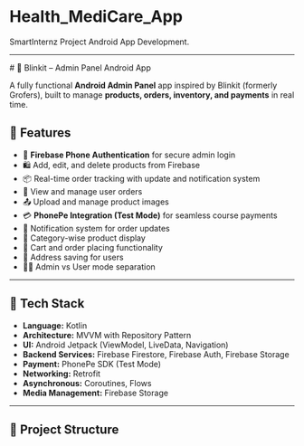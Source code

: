 # Health_MediCare_App
SmartInternz Project Android App Development.
<hr>
# 🛒 Blinkit – Admin Panel Android App

A fully functional **Android Admin Panel** app inspired by Blinkit (formerly Grofers), built to manage **products, orders, inventory, and payments** in real time.

## 🚀 Features

- 🔐 **Firebase Phone Authentication** for secure admin login
- 🛍️ Add, edit, and delete products from Firebase
- 📦 Real-time order tracking with update and notification system
- 🧾 View and manage user orders
- 📤 Upload and manage product images
- 💳 **PhonePe Integration (Test Mode)** for seamless course payments
- 🔔 Notification system for order updates
- 📂 Category-wise product display
- 🛒 Cart and order placing functionality
- 📍 Address saving for users
- 👨‍💼 Admin vs User mode separation

---

## 🧰 Tech Stack

- **Language:** Kotlin
- **Architecture:** MVVM with Repository Pattern
- **UI:** Android Jetpack (ViewModel, LiveData, Navigation)
- **Backend Services:** Firebase Firestore, Firebase Auth, Firebase Storage
- **Payment:** PhonePe SDK (Test Mode)
- **Networking:** Retrofit
- **Asynchronous:** Coroutines, Flows
- **Media Management:** Firebase Storage

---

## 📁 Project Structure


